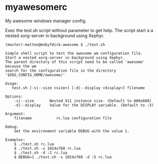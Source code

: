 # myawesomerc

My awesome windows manager config.

Exec the test.sh script without parameter to get help.
The script start a a nested xorg-server in background using Xephyr.

~~~
(master):matteo@mobyfdick:awesome $ ./test.sh 

Simple shell script to test the awesome wm configuration file.
Start a nested xorg-server in background using Xephyr.
The parent directory of this script need to be called 'awesome' because the wm
search for the configuration file in the directory '$XDG_CONFIG_HOME/awesome/'

Usage:
   test.sh [-s|--size <size>] [-d|--display <display>] filename

Options:
    -s|--size       Nested X11 instance size. (Default to 800x600) 
    -d|--display    Value for the DISPLAY variable. (Default to :3)

Argument:
    filename           rc.lua configuration file

Debug:
    Set the environment variable DEBUG with the value 1.

Examples:
    $ ./test.sh rc.lua
    $ ./test.sh -s 1024x768 rc.lua
    $ ./test.sh -d :2 rc.lua
    $ DEBUG=1 ./test.sh -s 1024x768 -d :5 rc.lua

~~~
